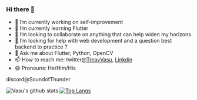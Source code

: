 ### Hi there 👋



<!--
**TreavVasu/TreavVasu** is a ✨ _special_ ✨ repository because its `README.md` (this file) appears on your GitHub profile.

Here are some ideas to get you started:-->

- 🔭 I’m currently working on self-improvement 
- 🌱 I’m currently learning Flutter 
- 👯 I’m looking to collaborate on anything that can help widen my horizons
- 🤔 I’m looking for help with web development and a question best backend to practice ?
- 💬 Ask me about Flutter, Python, OpenCV 
- 📫 How to reach me: twitter[@TreavVasu](https://twitter.com/TreavVasu), [Linkdin](https://www.linkedin.com/in/vasu-soni-392540190/)
- 😄 Pronouns: He/Him/His

discord@SoundofThunder

![Vasu's github stats](https://github-readme-stats.vercel.app/api?username=TreavVasu&show_icons=true)
[![Top Langs](https://github-readme-stats.vercel.app/api/top-langs/?username=TreavVasu&layout=compact)](https://github.com/TreavVasu/github-readme-stats)

